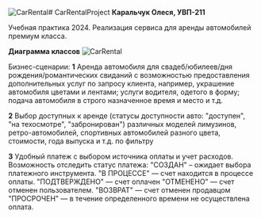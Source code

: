![CarRental](https://github.com/karalesus/CarRentalProject/assets/109057061/db17c5f2-28b1-4a6c-8d5e-c558d5d98ea7)# CarRentalProject
**Каральчук Олеся, УВП-211**

Учебная практика 2024. Реализация сервиса для аренды автомобилей премиум класса.

**Диаграмма классов**
![CarRental](https://github.com/karalesus/CarRentalProject/assets/109057061/592c86e4-a528-4401-9549-43896985d90f)

Бизнес-сценарии:
**1** Аренда автомобиля для свадеб/юбилеев/дня рождения/романтических свиданий с возможностью предоставления дополнительных услуг по запросу клиента, например, украшение автомобиля цветами и лентами; услуги водителя, одетого в форму; подача автомобиля в строго назначенное время и место и т.д.

**2** Выбор доступных к аренде (статусы доступности авто: "доступен", "на техосмотре", "забронирован") различных моделей лимузинов, ретро-автомобилей, спортивных автомобилей разного цвета, стоимости, года выпуска и т.д. по фильтру 

**3** Удобный платеж с выбором источника оплаты и учет расходов. Возможность отследить статус платежа: "СОЗДАН" – ожидает выбора платежного инструмента.
"В ПРОЦЕССЕ" — счет находится в процессе оплаты.
"ПОДТВЕРЖДЕНО" — счет оплачен "ОТМЕНЕНО" — счет отменен пользователем.
"ВОЗВРАТ" — счет отменен продавцом
"ПРОСРОЧЕН" — в течение определенного времени не осуществлена оплата. 
